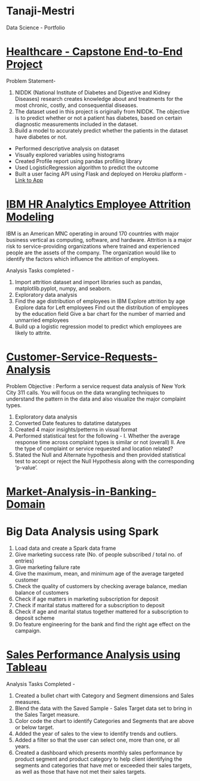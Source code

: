 # Tanaji-Mestri
Data Science - Portfolio

# [Healthcare - Capstone End-to-End Project](https://github.com/tanajimestri/Capstone-Project---Healthcare)

Problem Statement-
1. NIDDK (National Institute of Diabetes and Digestive and Kidney Diseases) research creates knowledge about and treatments for the most chronic, costly, and consequential diseases.
2. The dataset used in this project is originally from NIDDK. The objective is to predict whether or not a patient has diabetes, based on certain diagnostic measurements included in the dataset.
3. Build a model to accurately predict whether the patients in the dataset have diabetes or not.

* Performed descriptive analysis on dataset
* Visually explored variables using histograms
* Created Profile report using pandas profiling library
* Used LogisticRegression algorithm to predict the outcome
* Built a user facing API using Flask and deployed on Heroku platform - [Link to App](https://niddk-diabetes-prediction-api.herokuapp.com)

# [IBM HR Analytics Employee Attrition Modeling](https://github.com/tanajimestri/IBM-Emp-Attrition---LogisticRegression)

IBM is an American MNC operating in around 170 countries with major business vertical as computing, software, and hardware. Attrition is a major risk to service-providing organizations where trained and experienced people are the assets of the company. The organization would like to identify the factors which influence the attrition of employees.

Analysis Tasks completed -

1. Import attrition dataset and import libraries such as pandas, matplotlib.pyplot, numpy, and seaborn.
2. Exploratory data analysis
3. Find the age distribution of employees in IBM Explore attrition by age Explore data for Left employees Find out the distribution of employees by the education field Give a bar chart for the number of married and unmarried employees
4. Build up a logistic regression model to predict which employees are likely to attrite.

# [Customer-Service-Requests-Analysis](https://github.com/tanajimestri/Customer-Service-Requests-Analysis)

Problem Objective : Perform a service request data analysis of New York City 311 calls. You will focus on the data wrangling techniques to understand the pattern in the data and also visualize the major complaint types.
1. Exploratory data analysis
2. Converted Date features to datatime datatypes
3. Created 4 major insights/petterns in visual format
4. Performed statistical test for the following - 
   I. Whether the average response time across complaint types is similar or not (overall)
   II. Are the type of complaint or service requested and location related?
5. Stated the Null and Alternate hypothesis and then provided statistical test to accept or reject the Null Hypothesis along with the corresponding ‘p-value’.

# [Market-Analysis-in-Banking-Domain](https://github.com/tanajimestri/Market-Analysis-in-Banking-Domain)
# Big Data Analysis using Spark
1. Load data and create a Spark data frame
2. Give marketing success rate (No. of people subscribed / total no. of entries)
3. Give marketing failure rate
4. Give the maximum, mean, and minimum age of the average targeted customer
5. Check the quality of customers by checking average balance, median balance of customers
6. Check if age matters in marketing subscription for deposit
7. Check if marital status mattered for a subscription to deposit
8. Check if age and marital status together mattered for a subscription to deposit scheme
9. Do feature engineering for the bank and find the right age effect on the campaign.

# [Sales Performance Analysis using Tableau](https://github.com/tanajimestri/Sales-Performance-Analysis)
Analysis Tasks Completed -
1. Created a bullet chart with Category and Segment dimensions and Sales measures.
2. Blend the data with the Saved Sample - Sales Target data set to bring in the Sales Target measure.
3. Color code the chart to identify Categories and Segments that are above or below target.
4. Added the year of sales to the view to identify trends and outliers.
5. Added a filter so that the user can select one, more than one, or all years.
6. Created a dashboard which presents monthly sales performance by product segment and product category to help client identifying the segments and categories that have met or    exceeded their sales targets, as well as those that have not met their sales targets.
